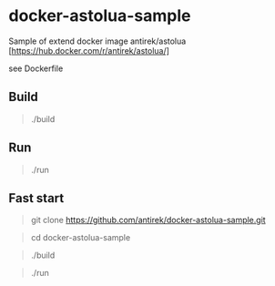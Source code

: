 # docker-astolua-sample

Sample of extend docker image antirek/astolua [https://hub.docker.com/r/antirek/astolua/]

see Dockerfile


## Build 

> ./build


## Run

> ./run


## Fast start

> git clone https://github.com/antirek/docker-astolua-sample.git

> cd docker-astolua-sample

> ./build

> ./run

